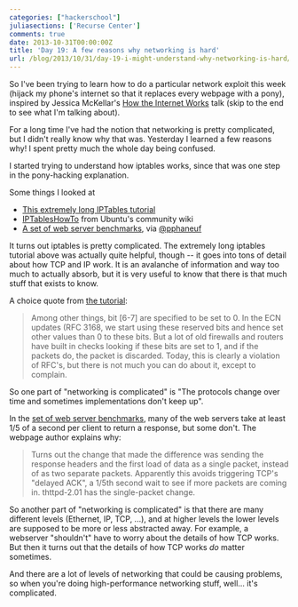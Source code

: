 ```yaml
---
categories: ["hackerschool"]
juliasections: ['Recurse Center']
comments: true
date: 2013-10-31T00:00:00Z
title: 'Day 19: A few reasons why networking is hard'
url: /blog/2013/10/31/day-19-i-might-understand-why-networking-is-hard/
---
```


So I've been trying to learn how to do a particular network exploit this week
(hijack my phone's internet so that it replaces every webpage with a pony),
inspired by Jessica McKellar's 
[How the Internet Works](http://pyvideo.org/video/1677/how-the-internet-works)
talk (skip to the end to see what I'm talking about).

For a long time I've had the notion that networking is pretty complicated, but
I didn't really know why that was. Yesterday I learned a few reasons why! I
spent pretty much the whole day being confused.

I started trying to understand how iptables works, since that was one step in
the pony-hacking explanation.

Some things I looked at

* [This extremely long IPTables tutorial](https://www.frozentux.net/iptables-tutorial/iptables-tutorial.html)
* [IPTablesHowTo](https://help.ubuntu.com/community/IptablesHowTo) from Ubuntu's community wiki
* [A set of web server benchmarks](http://acme.com/software/thttpd/benchmarks.html), via [@pphaneuf](https://twitter.com/pphaneuf)

It turns out iptables is pretty complicated. The extremely long iptables
tutorial above was actually quite helpful, though -- it goes into tons of
detail about how TCP and IP work. It is an avalanche of information and way
too much to actually absorb, but it is very useful to know that there is that
much stuff that exists to know.

A choice quote from [the tutorial](https://www.frozentux.net/iptables-tutorial/iptables-tutorial.html):

<blockquote>
Among other things, bit [6-7] are specified to be set to 0. In the ECN updates
(RFC 3168, we start using these reserved bits and hence set other values than
0 to these bits. But a lot of old firewalls and routers have built in checks
looking if these bits are set to 1, and if the packets do, the packet is
discarded. Today, this is clearly a violation of RFC's, but there is not much
you can do about it, except to complain.
</blockquote>

So one part of "networking is complicated" is "The protocols change over time
and sometimes implementations don't keep up".

In the [set of web server benchmarks](http://acme.com/software/thttpd/benchmarks.html), many of the web servers take at least 1/5
of a second per client to return a response, but some don't. The webpage author explains why:

<blockquote>
Turns out the change that made the difference was sending the response headers
and the first load of data as a single packet, instead of as two separate
packets. Apparently this avoids triggering TCP's "delayed ACK", a 1/5th second
wait to see if more packets are coming in. thttpd-2.01 has the single-packet
change.
</blockquote>

So another part of "networking is complicated" is that there are many
different levels (Ethernet, IP, TCP, ...), and at higher levels the lower
levels are supposed to be more or less abstracted away. For example, a
webserver "shouldn't" have to worry about the details of how TCP works. But
then it turns out that the details of how TCP works *do* matter sometimes.

And there are a lot of levels of networking that could be causing problems, so
when you're doing high-performance networking stuff, well... it's complicated.
